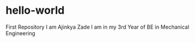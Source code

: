 # hello-world
First Repository
I am Ajinkya Zade
I am in my 3rd Year of BE in Mechanical Engineering
